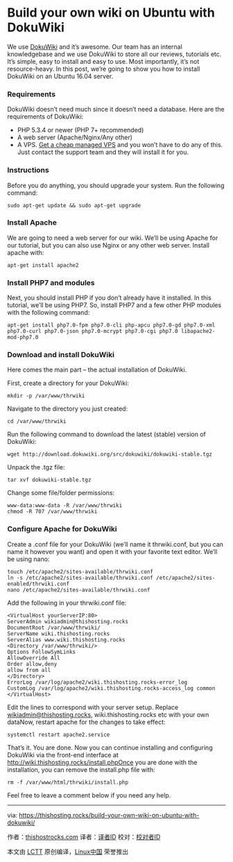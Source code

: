 Build your own wiki on Ubuntu with DokuWiki
============================================================


We use [DokuWiki][2] and it’s awesome. Our team has an internal knowledgebase and we use DokuWiki to store all our reviews, tutorials etc. It’s simple, easy to install and easy to use. Most importantly, it’s not resource-heavy. In this post, we’re going to show you how to install DokuWiki on an Ubuntu 16.04 server.

### Requirements

DokuWiki doesn’t need much since it doesn’t need a database. Here are the requirements of DokuWiki:

*   PHP 5.3.4 or newer (PHP 7+ recommended)
*   A web server (Apache/Nginx/Any other)
*   A VPS. [Get a cheap managed VPS][1] and you won’t have to do any of this. Just contact the support team and they will install it for you.

### Instructions

Before you do anything, you should upgrade your system. Run the following command:

```
sudo apt-get update && sudo apt-get upgrade
```

### Install Apache

We are going to need a web server for our wiki. We’ll be using Apache for our tutorial, but you can also use Nginx or any other web server. Install apache with:

```
apt-get install apache2
```

### Install PHP7 and modules

Next, you should install PHP if you don’t already have it installed. In this tutorial, we’ll be using PHP7\. So, install PHP7 and a few other PHP modules with the following command:

```
apt-get install php7.0-fpm php7.0-cli php-apcu php7.0-gd php7.0-xml php7.0-curl php7.0-json php7.0-mcrypt php7.0-cgi php7.0 libapache2-mod-php7.0
```

### Download and install DokuWiki

Here comes the main part – the actual installation of DokuWiki.

First, create a directory for your DokuWiki:

```
mkdir -p /var/www/thrwiki
```

Navigate to the directory you just created:

```
cd /var/www/thrwiki
```

Run the following command to download the latest (stable) version of DokuWiki:

```
wget http://download.dokuwiki.org/src/dokuwiki/dokuwiki-stable.tgz
```

Unpack the .tgz file:

```
tar xvf dokuwiki-stable.tgz
```

Change some file/folder permissions:

```
www-data:www-data -R /var/www/thrwiki
chmod -R 707 /var/www/thrwiki
```

### Configure Apache for DokuWiki

Create a .conf file for your DokuWiki (we’ll name it thrwiki.conf, but you can name it however you want) and open it with your favorite text editor. We’ll be using nano:

```
touch /etc/apache2/sites-available/thrwiki.conf
ln -s /etc/apache2/sites-available/thrwiki.conf /etc/apache2/sites-enabled/thrwiki.conf
nano /etc/apache2/sites-available/thrwiki.conf
```
Add the following in your thrwiki.conf file:
```
<VirtualHost yourServerIP:80>
ServerAdmin wikiadmin@thishosting.rocks
DocumentRoot /var/www/thrwiki/
ServerName wiki.thishosting.rocks
ServerAlias www.wiki.thishosting.rocks
<Directory /var/www/thrwiki/>
Options FollowSymLinks
AllowOverride All
Order allow,deny
allow from all
</Directory>
ErrorLog /var/log/apache2/wiki.thishosting.rocks-error_log
CustomLog /var/log/apache2/wiki.thishosting.rocks-access_log common
</VirtualHost>
```
Edit the lines to correspond with your server setup. Replace wikiadmin@thishosting.rocks, wiki.thishosting.rocks etc with your own dataNow, restart apache for the changes to take effect:
```
systemctl restart apache2.service
```
That’s it. You are done. Now you can continue installing and configuring DokuWiki via the front-end interface at http://wiki.thishosting.rocks/install.phpOnce you are done with the installation, you can remove the install.php file with:
```
rm -f /var/www/html/thrwiki/install.php
```

Feel free to leave a comment below if you need any help.

--------------------------------------------------------------------------------

via: https://thishosting.rocks/build-your-own-wiki-on-ubuntu-with-dokuwiki/

作者：[thishostrocks.com][a]
译者：[译者ID](https://github.com/译者ID)
校对：[校对者ID](https://github.com/校对者ID)

本文由 [LCTT](https://github.com/LCTT/TranslateProject) 原创编译，[Linux中国](https://linux.cn/) 荣誉推出

[a]:https://twitter.com/thishostrocks
[1]:https://thishosting.rocks/best-cheap-managed-vps/
[2]:https://github.com/splitbrain/dokuwiki
